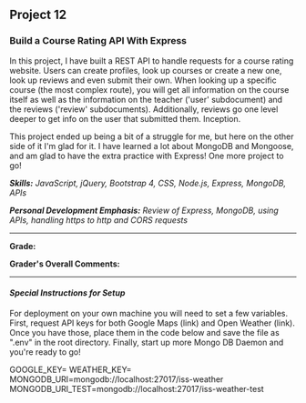 ## Project 12
### Build a Course Rating API With Express

In this project, I have built a REST API to handle requests for a course rating website. Users can create profiles, look up courses or create a new one, look up reviews and even submit their own. When looking up a specific course (the most complex route), you will get all information on the course itself as well as the information on the teacher ('user' subdocument) and the reviews ('review' subdocuments). Additionally, reviews go one level deeper to get info on the user that submitted them. Inception.

This project ended up being a bit of a struggle for me, but here on the other side of it I'm glad for it. I have learned a lot about MongoDB and Mongoose, and am glad to have the extra practice with Express! One more project to go!

*__Skills:__ JavaScript, jQuery, Bootstrap 4, CSS, Node.js, Express, MongoDB, APIs*

*__Personal Development Emphasis:__ Review of Express, MongoDB, using APIs, handling https to http and CORS requests*

---

__Grade:__ 

__Grader's Overall Comments:__ 

---

#### _Special Instructions for Setup_

For deployment on your own machine you will need to set a few variables. First, request API keys for both Google Maps (link) and Open Weather (link). Once you have those, place them in the code below and save the file as ".env" in the root directory. Finally, start up more Mongo DB Daemon and you're ready to go!

GOOGLE_KEY=<your API key for Google Maps>
WEATHER_KEY=<your API key for Open Weather>
MONGODB_URI=mongodb://localhost:27017/iss-weather
MONGODB_URI_TEST=mongodb://localhost:27017/iss-weather-test
